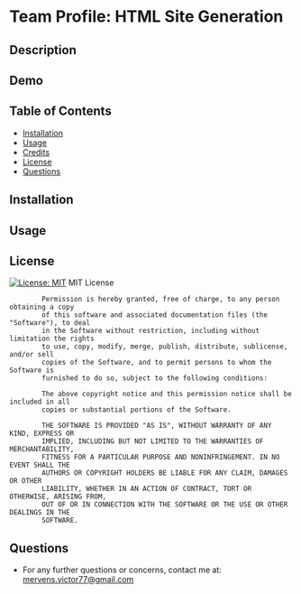 # Team Profile: HTML Site Generation



## Description


## Demo


## Table of Contents

-   [Installation](#installation)
-   [Usage](#usage)
-   [Credits](#credits)
-   [License](#license)
-   [Questions](#questions)

## Installation


## Usage

## License

[![License: MIT](https://img.shields.io/badge/License-MIT-yellow.svg)](https://opensource.org/licenses/MIT)
    					MIT License


    		Permission is hereby granted, free of charge, to any person obtaining a copy
    		of this software and associated documentation files (the "Software"), to deal
    		in the Software without restriction, including without limitation the rights
    		to use, copy, modify, merge, publish, distribute, sublicense, and/or sell
    		copies of the Software, and to permit persons to whom the Software is
    		furnished to do so, subject to the following conditions:

    		The above copyright notice and this permission notice shall be included in all
    		copies or substantial portions of the Software.

    		THE SOFTWARE IS PROVIDED "AS IS", WITHOUT WARRANTY OF ANY KIND, EXPRESS OR
    		IMPLIED, INCLUDING BUT NOT LIMITED TO THE WARRANTIES OF MERCHANTABILITY,
    		FITNESS FOR A PARTICULAR PURPOSE AND NONINFRINGEMENT. IN NO EVENT SHALL THE
    		AUTHORS OR COPYRIGHT HOLDERS BE LIABLE FOR ANY CLAIM, DAMAGES OR OTHER
    		LIABILITY, WHETHER IN AN ACTION OF CONTRACT, TORT OR OTHERWISE, ARISING FROM,
    		OUT OF OR IN CONNECTION WITH THE SOFTWARE OR THE USE OR OTHER DEALINGS IN THE
    		SOFTWARE.




## Questions

-   For any further questions or concerns, contact me at: mervens.victor77@gmail.com
